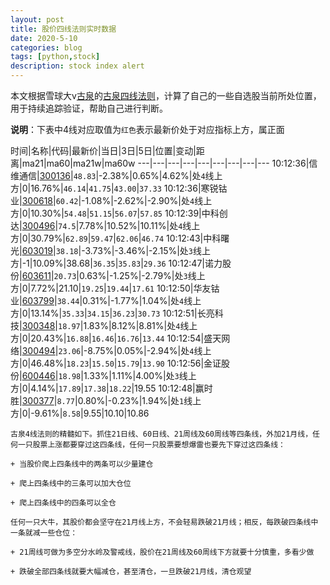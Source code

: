 ```yaml
---
layout: post
title: 股价四线法则实时数据
date: 2020-5-10
categories: blog
tags: [python,stock]
description: stock index alert
---
```



本文根据雪球大v[古泉](https://xueqiu.com/u/7148646888)的[古泉四线法则](https://xueqiu.com/7148646888/130498192)，计算了自己的一些自选股当前所处位置，用于持续追踪验证，帮助自己进行判断。

**说明**：下表中4线对应取值为`红色`表示最新价处于对应指标上方，属正面

时间|名称|代码|最新价|当日|3日|5日|位置|变动|距离|ma21|ma60|ma21w|ma60w
---|---|---|---|---|---|---|---|---
10:12:36|信维通信|[300136](https://xueqiu.com/S/SZ300136)|`48.83`|-2.38%|0.65%|4.62%|处`4`线上方|0|16.76%|`46.14`|`41.75`|`43.00`|`37.33`
10:12:36|寒锐钴业|[300618](https://xueqiu.com/S/SZ300618)|`60.42`|-1.08%|-2.62%|-2.90%|处`4`线上方|0|10.30%|`54.48`|`51.15`|`56.07`|`57.85`
10:12:39|中科创达|[300496](https://xueqiu.com/S/SZ300496)|`74.5`|7.78%|10.52%|10.11%|处`4`线上方|0|30.79%|`62.89`|`59.47`|`62.06`|`46.74`
10:12:43|中科曙光|[603019](https://xueqiu.com/S/SH603019)|`38.18`|-3.73%|-3.46%|-2.15%|处`3`线上方|-1|10.09%|38.68|`36.35`|`35.83`|`29.36`
10:12:47|诺力股份|[603611](https://xueqiu.com/S/SH603611)|`20.73`|0.63%|-1.25%|-2.79%|处`3`线上方|0|7.72%|21.10|`19.25`|`19.44`|`17.61`
10:12:50|华友钴业|[603799](https://xueqiu.com/S/SH603799)|`38.44`|0.31%|-1.77%|1.04%|处`4`线上方|0|13.14%|`35.33`|`34.15`|`36.23`|`30.73`
10:12:51|长亮科技|[300348](https://xueqiu.com/S/SZ300348)|`18.97`|1.83%|8.12%|8.81%|处`4`线上方|0|20.43%|`16.88`|`16.46`|`16.76`|`13.44`
10:12:54|盛天网络|[300494](https://xueqiu.com/S/SZ300494)|`23.06`|-8.75%|0.05%|-2.94%|处`4`线上方|0|46.48%|`18.23`|`15.50`|`15.79`|`13.90`
10:12:56|金证股份|[600446](https://xueqiu.com/S/SH600446)|`18.98`|1.33%|1.11%|4.00%|处`3`线上方|0|4.14%|`17.89`|`17.38`|`18.22`|19.55
10:12:48|赢时胜|[300377](https://xueqiu.com/S/SZ300377)|`8.77`|0.80%|-0.23%|1.94%|处`1`线上方|0|-9.61%|`8.58`|9.55|10.10|10.86

```
古泉4线法则的精髓如下。抓住21日线、60日线、21周线及60周线等四条线，外加21月线，任何一只股票上涨都要穿过这四条线，任何一只股票要想爆雷也要先下穿过这四条线：

+ 当股价爬上四条线中的两条可以少量建仓

+ 爬上四条线中的三条可以加大仓位

+ 爬上四条线中的四条可以全仓

任何一只大牛，其股价都会坚守在21月线上方，不会轻易跌破21月线；相反，每跌破四条线中一条就减一些仓位：

+ 21周线可做为多空分水岭及警戒线，股价在21周线及60周线下方就要十分慎重，多看少做

+ 跌破全部四条线就要大幅减仓，甚至清仓，一旦跌破21月线，清仓观望
```